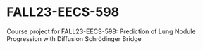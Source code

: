 # FALL23-EECS-598
Course project for FALL23-EECS-598: Prediction of Lung Nodule Progression with Diffusion Schrödinger Bridge
